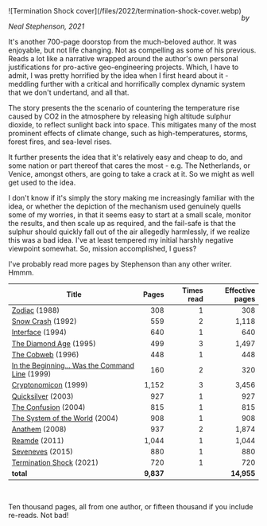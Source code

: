 <!--
.. title: Termination Shock
.. slug: termination-shock
.. date: 2022-01-14 09:20:55 UTC-06:00
.. tags: media,book,novel,fiction,science-fiction,environment
-->

<span style="float: left">
![Termination Shock cover](/files/2022/termination-shock-cover.webp)
</span>

*by Neal Stephenson, 2021*

It's another 700-page doorstop from the much-beloved author. It was enjoyable,
but not life changing. Not as compelling as some of his previous. Reads a lot
like a narrative wrapped around the author's own personal justifications for
pro-active geo-engineering projects. Which, I have to admit, I was pretty
horrified by the idea when I first heard about it - meddling further with a
critical and horrifically complex dynamic system that we don't undertand, and
all that.

The story presents the the scenario of countering the temperature rise caused
by CO2 in the atmosphere by releasing high altitude sulphur dioxide, to reflect
sunlight back into space. This mitigates many of the most prominent effects of
climate change, such as high-temperatures, storms, forest fires, and sea-level
rises.

It further presents the idea that it's relatively easy and cheap to do, and
some nation or part thereof that cares the most - e.g. The Netherlands, or
Venice, amongst others, are going to take a crack at it. So we might as well
get used to the idea.

I don't know if it's simply the story making me increasingly familiar with the
idea, or whether the depiction of the mechanism used genuinely quells some of
my worries, in that it seems easy to start at a small scale, monitor the
results, and then scale up as required, and the fail-safe is that the sulphur
should quickly fall out of the air allegedly harmlessly, if we realize this was
a bad idea. I've at least tempered my initial harshly negative viewpoint
somewhat. So, mission accomplished, I guess?

I've probably read more pages by Stephenson than any other writer. Hmmm.

| Title                          | Pages | Times read | Effective pages |
|--------------------------------|------:|-----------:|----------------:|
| [Zodiac](https://www.goodreads.com/book/show/825.Zodiac) (1988)                |   308 | 1          |   308           |
| [Snow Crash](https://www.goodreads.com/book/show/40651883-snow-crash) (1992)   |   559 | 2          | 1,118           |
| [Interface](https://www.goodreads.com/book/show/828.Interface) (1994)          |   640 | 1          |   640           |
| [The Diamond Age](https://www.goodreads.com/book/show/827.The_Diamond_Age) (1995) |   499 | 3          | 1,497           |
| [The Cobweb](https://www.goodreads.com/book/show/824.The_Cobweb) (1996)        |   448 | 1          |   448           |
| [In the Beginning... Was the Command Line](https://www.goodreads.com/book/show/40383049-in-the-beginning-was-the-command-line) (1999) |   160 | 2          |   320           |
| [Cryptonomicon](https://www.goodreads.com/book/show/816.Cryptonomicon) (1999)  | 1,152 | 3          | 3,456           |
| [Quicksilver](https://www.goodreads.com/book/show/823.Quicksilver) (2003)      |   927 | 1          |   927           |
| [The Confusion](https://www.goodreads.com/book/show/822.The_Confusion) (2004)  |   815 | 1          |   815           |
| [The System of the World](https://www.goodreads.com/book/show/116257.The_System_of_the_World) (2004) |   908 | 1          |   908           |
| [Anathem](https://www.goodreads.com/book/show/2845024-anathem) (2008)          |   937 | 2          | 1,874           |
| [Reamde](https://www.goodreads.com/book/show/10552338-reamde) (2011)           | 1,044 | 1          | 1,044           |
| [Seveneves](https://www.goodreads.com/book/show/22816087-seveneves) (2015)     |   880 | 1          |   880           |
| [Termination Shock](https://www.goodreads.com/book/show/57094295-termination-shock) (2021) |   720 | 1          |   720           |
|                                                                      **total** | **9,837** |            | **14,955**      |

<br />

Ten thousand pages, all from one author, or fifteen thousand if you include re-reads. Not bad!

<br style="clear: left" />

